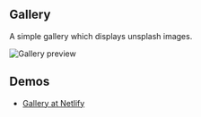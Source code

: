 ## Gallery
A simple gallery which displays unsplash images.

![Gallery preview](https://imgur.com/6eniO1N.png)

## Demos
+ [Gallery at Netlify](https://gallery.kyya.dev/)

